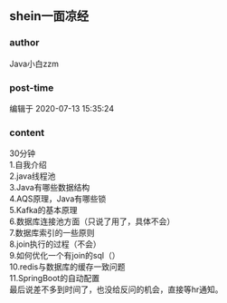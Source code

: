 ## shein一面凉经
### author 
Java小白zzm
### post-time 

编辑于  2020-07-13 15:35:24
### content 
<div class="post-topic-des nc-post-content">
 <div>
  30分钟
 </div>
 <div>
  1.自我介绍
 </div>
 <div>
  2.java线程池
 </div>
 <div>
  3.Java有哪些数据结构
 </div>
 <div>
  4.AQS原理，Java有哪些锁
 </div>
 <div>
  5.Kafka的基本原理
 </div>
 <div>
  6.数据库连接池方面（只说了用了，具体不会）
 </div>
 <div>
  7.数据库索引的一些原则
 </div>
 <div>
  8.join执行的过程（不会）
 </div>
 <div>
  9.如何优化一个有join的sql（）
 </div>
 <div>
  10.redis与数据库的缓存一致问题
 </div>
 <div>
  11.SpringBoot的自动配置
 </div>
 <div>
  最后说差不多到时间了，也没给反问的机会，直接等hr通知。
 </div>
</div>
